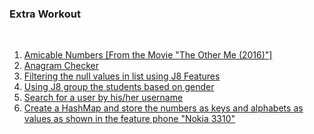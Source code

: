 ### Extra Workout 
<br>

1. [Amicable Numbers [From the Movie "The Other Me (2016)"]](amicable-numbers)
2. [Anagram Checker](Anagram)
3. [Filtering the null values in list using J8 Features](FilteringNull)
4. [Using J8 group the students based on gender](ListOfStudents)
5. [Search for a user by his/her username](HashMap)
6. [Create a HashMap and store the numbers as keys and alphabets as values as shown in the feature phone "Nokia 3310"](NumberPadAlphabets)